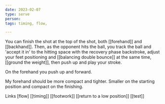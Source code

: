 ```yaml
---
date: 2023-02-07
type: serve 
person: 
tags: timing, flow,  

---
```

You can finish the shot at the top of the shot, both [[forehand]] and [[backhand]]. 
Then, as the opponent hits the ball, you track the ball and 'accept it in' to the hitting space with the recovery phase backstroke, adjust your feet positioning and [[balancing double bounce]]  at the same time, [[ground the weight]], then push up and play your stroke. 

On the forehand you push up and forward. 

My forehand should be more compact and tighter. Smaller on the starting position and compact on the finishing. 


Links
[flow] 
[[timing]]
[[footwork]]
[[return to a low position]]
[[test]]



